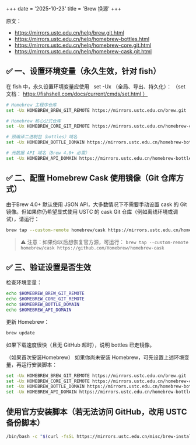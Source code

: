 +++
date = '2025-10-23'
title = 'Brew 换源'
+++

原文：

- https://mirrors.ustc.edu.cn/help/brew.git.html
- https://mirrors.ustc.edu.cn/help/homebrew-bottles.html
- https://mirrors.ustc.edu.cn/help/homebrew-core.git.html
- https://mirrors.ustc.edu.cn/help/homebrew-cask.git.html 

## ✅ 一、设置环境变量（永久生效，针对 fish）
在 fish 中，永久设置环境变量应使用   set -Ux （全局、导出、持久化）：
（set文档： https://fishshell.com/docs/current/cmds/set.html ）

```sh
# Homebrew 主程序仓库
set -Ux HOMEBREW_BREW_GIT_REMOTE https://mirrors.ustc.edu.cn/brew.git

# Homebrew 核心公式仓库
set -Ux HOMEBREW_CORE_GIT_REMOTE https://mirrors.ustc.edu.cn/homebrew-core.git

# 预编译二进制包（bottles）域名
set -Ux HOMEBREW_BOTTLE_DOMAIN https://mirrors.ustc.edu.cn/homebrew-bottles

# 元数据 API 域名（Brew 4.0+ 必需）
set -Ux HOMEBREW_API_DOMAIN https://mirrors.ustc.edu.cn/homebrew-bottles/api
```


## ✅ 二、配置 Homebrew Cask 使用镜像（Git 仓库方式）
由于Brew 4.0+ 默认使用 JSON API，大多数情况下不需要手动设置 cask 的 Git 镜像。但如果你仍希望显式使用 USTC 的 cask Git 仓库（例如离线环境或调试），请运行：
```sh
brew tap --custom-remote homebrew/cask https://mirrors.ustc.edu.cn/homebrew-cask.git
```


> ⚠️ 注意：如果你以后想恢复官方源，可运行：
    ```
    brew tap --custom-remote homebrew/cask https://github.com/Homebrew/homebrew-cask
    ```

## ✅ 三、验证设置是否生效
检查环境变量：
```sh
echo $HOMEBREW_BREW_GIT_REMOTE
echo $HOMEBREW_CORE_GIT_REMOTE
echo $HOMEBREW_BOTTLE_DOMAIN
echo $HOMEBREW_API_DOMAIN
```


更新 Homebrew：
```sh
brew update
```

如果下载速度很快（且无 GitHub 超时），说明 bottles 已走镜像。



（如果首次安装Homebrew）
如果你尚未安装 Homebrew，可先设置上述环境变量，再运行安装脚本：

```sh
set -Ux HOMEBREW_BREW_GIT_REMOTE https://mirrors.ustc.edu.cn/brew.git
set -Ux HOMEBREW_CORE_GIT_REMOTE https://mirrors.ustc.edu.cn/homebrew-core.git
set -Ux HOMEBREW_BOTTLE_DOMAIN https://mirrors.ustc.edu.cn/homebrew-bottles
set -Ux HOMEBREW_API_DOMAIN https://mirrors.ustc.edu.cn/homebrew-bottles/api
```


## 使用官方安装脚本（若无法访问 GitHub，改用 USTC 备份脚本）

```sh
/bin/bash -c "$(curl -fsSL https://mirrors.ustc.edu.cn/misc/brew-install.sh)"
```









